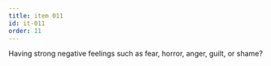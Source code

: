 ```yaml
---
title: item 011
id: it-011
order: 11
---
```

Having strong negative feelings such as fear, horror, anger, guilt, or shame?
